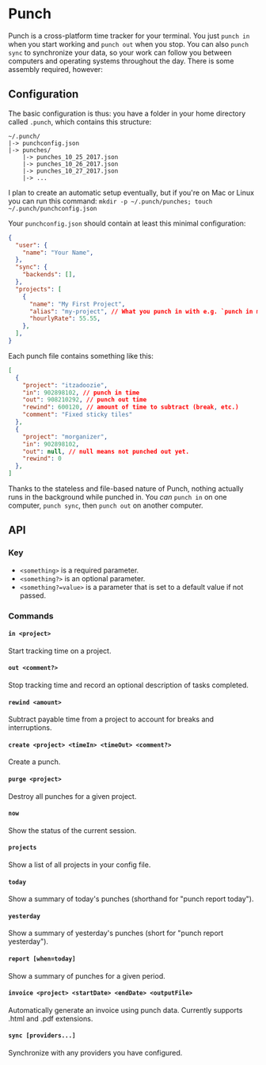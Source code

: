 # Punch

Punch is a cross-platform time tracker for your terminal. You just `punch in` when you start working and `punch out` when you stop. You can also `punch sync` to synchronize your data, so your work can follow you between computers and operating systems throughout the day. There is some assembly required, however:

## Configuration

The basic configuration is thus: you have a folder in your home directory called `.punch`, which contains this structure:

```
~/.punch/
|-> punchconfig.json
|-> punches/
    |-> punches_10_25_2017.json
    |-> punches_10_26_2017.json
    |-> punches_10_27_2017.json
    |-> ...
```

I plan to create an automatic setup eventually, but if you're on Mac or Linux you can run this command: `mkdir -p ~/.punch/punches; touch ~/.punch/punchconfig.json`

Your `punchconfig.json` should contain at least this minimal configuration:

```json
{
  "user": {
    "name": "Your Name",
  },
  "sync": {
    "backends": [],
  },
  "projects": [
    {
      "name": "My First Project",
      "alias": "my-project", // What you punch in with e.g. `punch in my-project`
      "hourlyRate": 55.55,
    },
  ],
}
```

Each punch file contains something like this:

```json
[
  {
    "project": "itzadoozie",
    "in": 902898102, // punch in time
    "out": 908210292, // punch out time
    "rewind": 600120, // amount of time to subtract (break, etc.)
    "comment": "Fixed sticky tiles"
  },
  {
    "project": "morganizer",
    "in": 902898102,
    "out": null, // null means not punched out yet.
    "rewind": 0
  },
]
```

Thanks to the stateless and file-based nature of Punch, nothing actually runs in the background while punched in. You *can* `punch in` on one computer, `punch sync`, then `punch out` on another computer.

## API

### Key
- `<something>` is a required parameter.
- `<something?>` is an optional parameter.
- `<something?=value>` is a parameter that is set to a default value if not passed.

### Commands

#### `in <project>`

Start tracking time on a project.

#### `out <comment?>`

Stop tracking time and record an optional description of tasks completed.

#### `rewind <amount>`

Subtract payable time from a project to account for breaks and interruptions.

#### `create <project> <timeIn> <timeOut> <comment?>`

Create a punch.

#### `purge <project>`

Destroy all punches for a given project.

#### `now`

Show the status of the current session.

#### `projects`

Show a list of all projects in your config file.

#### `today`

Show a summary of today's punches (shorthand for "punch report today").

#### `yesterday`

Show a summary of yesterday's punches (short for "punch report yesterday").

#### `report [when=today]`

Show a summary of punches for a given period.

#### `invoice <project> <startDate> <endDate> <outputFile>`

Automatically generate an invoice using punch data. Currently supports .html and .pdf extensions.

#### `sync [providers...]`

Synchronize with any providers you have configured.